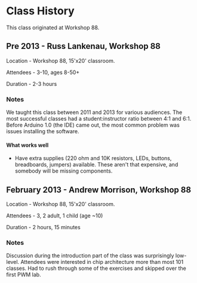 # Class History

This class originated at Workshop 88.

## Pre 2013 - Russ Lankenau, Workshop 88

Location - Workshop 88, 15'x20' classroom. 

Attendees - 3-10, ages 8-50+

Duration - 2-3 hours

### Notes

We taught this class between 2011 and 2013 for various audiences.  The most successful classes had a student:instructor ratio between 4:1 and 6:1.  Before Arduino 1.0 (the IDE) came out, the most common problem was issues installing the software.

#### What works well
* Have extra supplies (220 ohm and 10K resistors, LEDs, buttons, breadboards, jumpers) available.  These aren't that expensive, and somebody will be missing components.

## February 2013 - Andrew Morrison, Workshop 88

Location - Workshop 88, 15'x20' classroom. 

Attendees - 3, 2 adult, 1 child (age ~10)

Duration - 2 hours, 15 minutes

### Notes

Discussion during the introduction part of the class was surprisingly low-level. Attendees were interested in chip architecture more than most 101 classes. Had to rush through some of the exercises and skipped over the first PWM lab.
